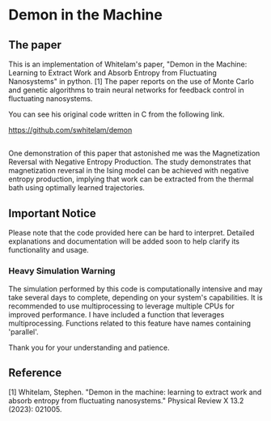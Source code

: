 # Demon in the Machine

## The paper
This is an implementation of Whitelam's paper, "Demon in the Machine: Learning to Extract Work and Absorb Entropy from Fluctuating Nanosystems" in python. [1]
The paper reports on the use of Monte Carlo and genetic algorithms to train neural networks for feedback control in fluctuating nanosystems.

You can see his original code written in C from the following link.


https://github.com/swhitelam/demon

##

One demonstration of this paper that astonished me was the Magnetization Reversal with Negative Entropy Production. The study demonstrates that magnetization reversal in the Ising model can be achieved with negative entropy production, implying that work can be extracted from the thermal bath using optimally learned trajectories.

## Important Notice

Please note that the code provided here can be hard to interpret. Detailed explanations and documentation will be added soon to help clarify its functionality and usage.

### Heavy Simulation Warning

The simulation performed by this code is computationally intensive and may take several days to complete, depending on your system's capabilities. It is recommended to use multiprocessing to leverage multiple CPUs for improved performance. I have included a function that leverages multiprocessing. Functions related to this feature have names containing 'parallel'.

Thank you for your understanding and patience.

## Reference
[1] Whitelam, Stephen. "Demon in the machine: learning to extract work and absorb entropy from fluctuating nanosystems." Physical Review X 13.2 (2023): 021005.
